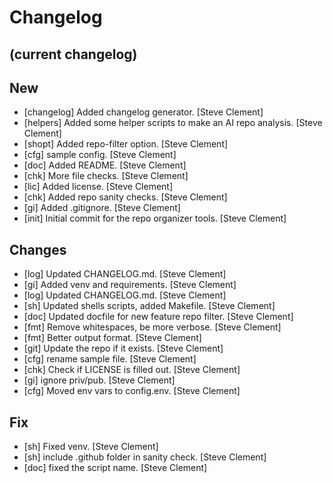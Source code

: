 Changelog
=========


(current changelog)
------------

New
---
- [changelog] Added changelog generator. [Steve Clement]
- [helpers] Added some helper scripts to make an AI repo analysis.
  [Steve Clement]
- [shopt] Added repo-filter option. [Steve Clement]
- [cfg] sample config. [Steve Clement]
- [doc] Added README. [Steve Clement]
- [chk] More file checks. [Steve Clement]
- [lic] Added license. [Steve Clement]
- [chk] Added repo sanity checks. [Steve Clement]
- [gi] Added .gitignore. [Steve Clement]
- [init] Initial commit for the repo organizer tools. [Steve Clement]

Changes
-------
- [log] Updated CHANGELOG.md. [Steve Clement]
- [gi] Added venv and requirements. [Steve Clement]
- [log] Updated CHANGELOG.md. [Steve Clement]
- [sh] Updated shells scripts, added Makefile. [Steve Clement]
- [doc] Updated docfile for new feature repo filter. [Steve Clement]
- [fmt] Remove whitespaces, be more verbose. [Steve Clement]
- [fmt] Better output format. [Steve Clement]
- [git] Update the repo if it exists. [Steve Clement]
- [cfg] rename sample file. [Steve Clement]
- [chk] Check if LICENSE is filled out. [Steve Clement]
- [gi] ignore priv/pub. [Steve Clement]
- [cfg] Moved env vars to config.env. [Steve Clement]

Fix
---
- [sh] Fixed venv. [Steve Clement]
- [sh] include .github folder in sanity check. [Steve Clement]
- [doc] fixed the script name. [Steve Clement]


